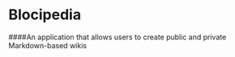 # Blocipedia

####An application that allows users to create public and private Markdown-based wikis
